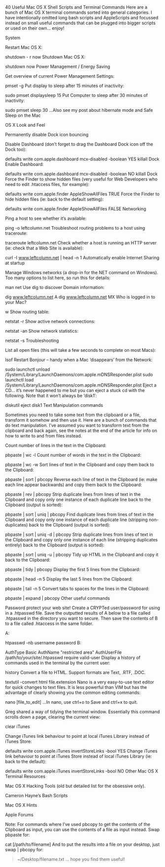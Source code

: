 40 Useful Mac OS X Shell Scripts and Terminal Commands
Here are a bunch of Mac OS X terminal commands sorted into general categories. I
have intentionally omitted long bash scripts and AppleScripts and focussed
instead on small useful commands that can be plugged into bigger scripts or used
on their own… enjoy!

System

Restart Mac OS X:

shutdown - r now
Shutdown Mac OS X:

shutdown now
Power Management / Energy Saving

Get overview of current Power Management Settings:

pmset -g
Put display to sleep after 15 minutes of inactivity:

sudo pmset displaysleep 15
Put Computer to sleep after 30 minutes of inactivity:

sudo pmset sleep 30
…Also see my post about hibernate mode and Safe Sleep on the Mac

OS X Look and Feel

Permanently disable Dock icon bouncing

Disable Dashboard (don’t forget to drag the Dashboard Dock icon off the Dock
too):

defaults write com.apple.dashboard mcx-disabled -boolean YES
killall Dock
Enable Dashboard:

defaults write com.apple.dashboard mcx-disabled -boolean NO
killall Dock
Force the Finder to show hidden files (very useful for Web Developers who need
to edit .htaccess files, for example):

defaults write com.apple.finder AppleShowAllFiles TRUE
Force the Finder to hide hidden files (ie: back to the default setting):

defaults write com.apple.finder AppleShowAllFiles FALSE
Networking

Ping a host to see whether it’s available:

ping -o leftcolumn.net
Troubleshoot routing problems to a host using traceroute:

traceroute leftcolumn.net
Check whether a host is running an HTTP server (ie: check that a Web Site is
available):

curl -I www.leftcolumn.net | head -n 1
Automatically enable Internet Sharing at startup

Manage Windows networks (a drop-in for the NET command on Windows). Too many
options to list here, so run this for details:

man net
Use dig to discover Domain information:

dig www.leftcolumn.net A
dig www.leftcolumn.net MX
Who is logged in to your Mac?

w
Show routing table:

netstat -r
Show active network connections:

netstat -an
Show network statistics:

netstat -s
Troubleshooting

List all open files (this will take a few seconds to complete on most Macs):

lsof
Restart Bonjour – handy when a Mac ‘disappears’ from the Network:

sudo launchctl unload
/System/Library/LaunchDaemons/com.apple.mDNSResponder.plist
sudo launchctl load /System/Library/LaunchDaemons/com.apple.mDNSResponder.plist
Eject a CD… it’s never happened to me but you can eject a stuck cd with the
following. Note that it won’t always be ‘disk1′:

diskutil eject disk1
Text Manipulation commands

Sometimes you need to take some text from the clipboard or a file, transform it
somehow and then use it. Here are a bunch of commands that do text manipulation.
I’ve assumed you want to transform text from the clipboard and back again, see
the notes at the end of the article for info on how to write to and from files
instead.

Count number of lines in the text in the Clipboard:

pbpaste | wc -l
Count number of words in the text in the Clipboard:

pbpaste | wc -w
Sort lines of text in the Clipboard and copy them back to the Clipboard:

pbpaste | sort | pbcopy
Reverse each line of text in the Clipboard (ie: make each line appear backwards)
and copy them back to the Clipboard:

pbpaste | rev | pbcopy
Strip duplicate lines from lines of text in the Clipboard and copy only one
instance of each duplicate line back to the Clipboard (output is sorted):

pbpaste | sort | uniq | pbcopy
Find duplicate lines from lines of text in the Clipboard and copy only one
instance of each duplicate line (stripping non-duplicates) back to the Clipboard
(output is sorted):

pbpaste | sort | uniq -d | pbcopy
Strip duplicate lines from lines of text in the Clipboard and copy only one
instance of each line (stripping duplicates entirely) back to the Clipboard
(output is sorted):

pbpaste | sort | uniq -u | pbcopy
Tidy up HTML in the Clipboard and copy it back to the Clipboard:

pbpaste | tidy | pbcopy
Display the first 5 lines from the Clipboard:

pbpaste | head -n 5
Display the last 5 lines from the Clipboard:

pbpaste | tail -n 5
Convert tabs to spaces for the lines in the Clipboard:

pbpaste | expand | pbcopy
Other useful commands

Password protect your web site! Create a CRYPTed user/password for using in a
.htpasswd file. Save the outputted results of A below to a file called .htpasswd
in the directory you want to secure. Then save the contents of B to a file
called .htaccess in the same folder.

A:

htpasswd -nb username password
B:

AuthType Basic
AuthName "restricted area"
AuthUserFile /path/to/your/site/.htpasswd
require valid-user
Display a history of commands used in the terminal by the current user:

history
Convert a file to HTML. Support formats are Text, .RTF, .DOC.

textutil -convert html file.extension
Nano is a very easy-to-use text editor for quick changes to text files. It is
less powerful than VIM but has the advantage of clearly showing you the common
editing commands:

nano [file_to_edit]
…In nano, use ctrl+o to Save and ctrl+x to quit.

Greg shared a way of tidying the terminal window. Essentially this command
scrolls down a page, clearing the current view:

clear
iTunes

Change iTunes link behaviour to point at local iTunes Library instead of iTunes
Store:

defaults write com.apple.iTunes invertStoreLinks -bool YES
Change iTunes link behaviour to point at iTunes Store instead of local iTunes
Library (ie: back to the default):

defaults write com.apple.iTunes invertStoreLinks -bool NO
Other Mac OS X Terminal Resources

Mac OS X Hacking Tools (old but detailed list for the obsessive only).

Cameron Hayne’s Bash Scripts

Mac OS X Hints

Apple Forums

Note: For commands where I’ve used pbcopy to get the contents of the Clipboard
as input, you can use the contents of a file as input instead. Swap pbpaste for:

cat [/path/to/filename]
And to put the results into a file on your desktop, just swap | pbcopy for:

> ~/Desktop/filename.txt
… hope you find them useful!

